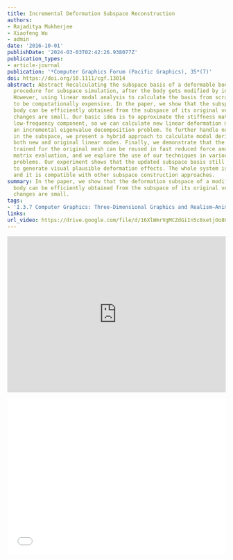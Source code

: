 ```yaml
---
title: Incremental Deformation Subspace Reconstruction
authors:
- Rajaditya Mukherjee
- Xiaofeng Wu
- admin
date: '2016-10-01'
publishDate: '2024-03-03T02:42:26.938077Z'
publication_types:
- article-journal
publication: '*Computer Graphics Forum (Pacific Graphics), 35*(7)'
doi: https://doi.org/10.1111/cgf.13014
abstract: Abstract Recalculating the subspace basis of a deformable body is a mandatory
  procedure for subspace simulation, after the body gets modified by interactive applications.
  However, using linear modal analysis to calculate the basis from scratch is known
  to be computationally expensive. In the paper, we show that the subspace of a modified
  body can be efficiently obtained from the subspace of its original version, if mesh
  changes are small. Our basic idea is to approximate the stiffness matrix by its
  low-frequency component, so we can calculate new linear deformation modes by solving
  an incremental eigenvalue decomposition problem. To further handle nonlinear deformations
  in the subspace, we present a hybrid approach to calculate modal derivatives from
  both new and original linear modes. Finally, we demonstrate that the cubature samples
  trained for the original mesh can be reused in fast reduced force and stiffness
  matrix evaluation, and we explore the use of our techniques in various simulation
  problems. Our experiment shows that the updated subspace basis still allows a simulator
  to generate visual plausible deformation effects. The whole system is efficient
  and it is compatible with other subspace construction approaches.
summary: In the paper, we show that the deformation subspace of a modified
  body can be efficiently obtained from the subspace of its original version, if mesh
  changes are small.
tags:
- 'I.3.7 Computer Graphics: Three-Dimensional Graphics and Realism—Animation'
links:
url_video: https://drive.google.com/file/d/16XlWmrVgMCZdGiIn5c8xetjOo8QW1YaQ/view
---
```


<p align="center">
<iframe width="100%" height="360" src="https://www.youtube.com/embed/SuzV_rpSOfY?si=-yiT0V0UEau0iNdH" title="YouTube video player" frameborder="0" allow="accelerometer; autoplay; clipboard-write; encrypted-media; gyroscope; picture-in-picture; web-share" allowfullscreen></iframe>
</p>
<p align="center">
<iframe width="100%" height="360" src="//player.bilibili.com/player.html?aid=552833148&bvid=BV1ui4y1X77c&cid=563614344&p=1" scrolling="no" border="0" frameborder="no" framespacing="0" allowfullscreen="true"> </iframe>
</p>
